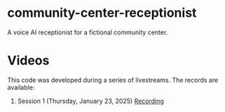 # community-center-receptionist
A voice AI receptionist for a fictional community center.

# Videos
This code was developed during a series of livestreams. The records are available:
1. Session 1 (Thursday, January 23, 2025) [Recording](https://www.youtube.com/live/DocZRHNeAy4?si=utqrDuqHHlywxsIp&t=377)